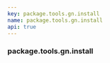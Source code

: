 ```yaml
---
key: package.tools.gn.install
name: package.tools.gn.install
api: true
---
```


### package.tools.gn.install
